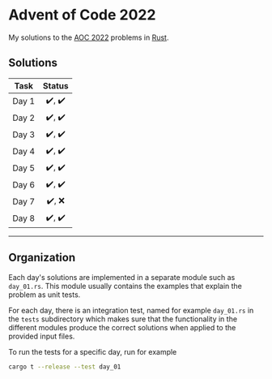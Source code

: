 # Advent of Code 2022

My solutions to the [AOC 2022](https://adventofcode.com/2022) problems in [Rust](https://www.rust-lang.org/).

## Solutions

| Task | Status |  
| ---- | :----: |  
| Day 1 | :heavy_check_mark:, :heavy_check_mark: |  
| Day 2 | :heavy_check_mark:, :heavy_check_mark: |  
| Day 3 | :heavy_check_mark:, :heavy_check_mark: |  
| Day 4 | :heavy_check_mark:, :heavy_check_mark: |  
| Day 5 | :heavy_check_mark:, :heavy_check_mark: |  
| Day 6 | :heavy_check_mark:, :heavy_check_mark: |  
| Day 7 | :heavy_check_mark:, :x: |  
| Day 8 | :heavy_check_mark:, :heavy_check_mark: |  

***

## Organization

Each day's solutions are implemented in a separate module such as `day_01.rs`. This module usually contains the examples that explain the problem as unit tests.

For each day, there is an integration test, named for example `day_01.rs` in the `tests` subdirectory which makes sure that the functionality in the different modules produce the correct solutions when applied to the provided input files.

To run the tests for a specific day, run for example

```sh
cargo t --release --test day_01
```
